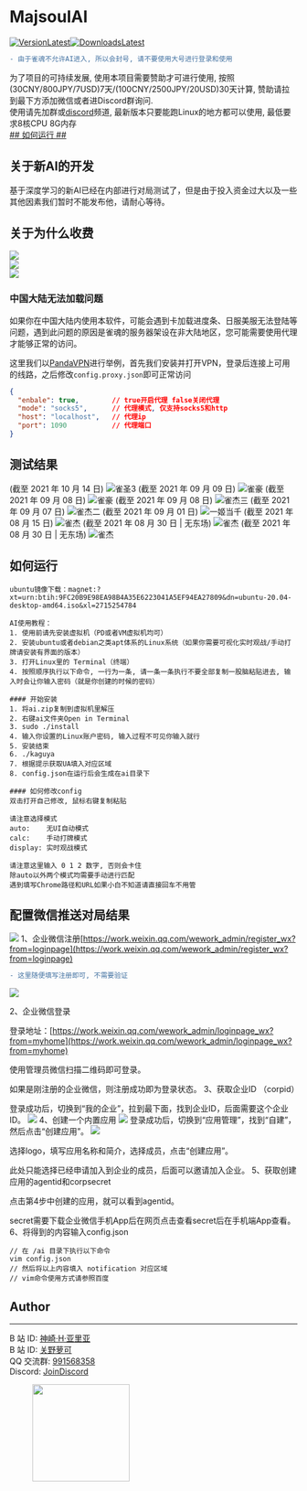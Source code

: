 # MajsoulAI
[![VersionLatest](https://img.shields.io/github/release/moxcomic/MajsoulAI)![DownloadsLatest](https://img.shields.io/github/downloads/moxcomic/MajsoulAI/latest/total)](https://github.com/moxcomic/MajsoulAI/releases/latest)  

```diff
- 由于雀魂不允许AI进入, 所以会封号, 请不要使用大号进行登录和使用
```
为了项目的可持续发展, 使用本项目需要赞助才可进行使用, 按照(30CNY/800JPY/7USD)7天/(100CNY/2500JPY/20USD)30天计算, 赞助请拉到最下方添加微信或者进Discord群询问.  
使用请先加群或[discord](https://discord.gg/eNKz25Xf3r)频道, 最新版本只要能跑Linux的地方都可以使用, 最低要求8核CPU 8G内存  
[## 如何运行 ##](#如何运行)

## 关于新AI的开发

基于深度学习的新AI已经在内部进行对局测试了，但是由于投入资金过大以及一些其他因素我们暂时不能发布他，请耐心等待。

## 关于为什么收费
![](./imgs/xianyu-01.png)  
![](./imgs/xianyu-02.jpg)  
![](./imgs/xianyu-03.jpg)  

### 中国大陆无法加载问题

如果你在中国大陆内使用本软件，可能会遇到卡加载进度条、日服美服无法登陆等问题，遇到此问题的原因是雀魂的服务器架设在非大陆地区，您可能需要使用代理才能够正常的访问。

这里我们以[PandaVPN](https://www.pantavv.xyz/i/27611920)进行举例，首先我们安装并打开VPN，登录后连接上可用的线路，之后修改`config.proxy.json`即可正常访问

```json
{
  "enbale": true,        // true开启代理 false关闭代理
  "mode": "socks5",      // 代理模式, 仅支持socks5和http
  "host": "localhost",   // 代理ip
  "port": 1090           // 代理端口
}
```

## 测试结果
(截至 2021 年 10 月 14 日)
![雀圣3](./imgs/majsoul-7.png)
(截至 2021 年 09 月 09 日)
![雀豪](./imgs/majsoul-6.png)
(截至 2021 年 09 月 08 日)
![雀豪](./imgs/majsoul-5.png)
(截至 2021 年 09 月 08 日)
![雀杰三](./imgs/majsoul-4.png)
(截至 2021 年 09 月 07 日)
![雀杰二](./imgs/majsoul-3.png)
(截至 2021 年 09 月 01 日)
![一姬当千](./imgs/yijidangqian-0.PNG)
(截至 2021 年 08 月 15 日)
![雀杰](./imgs/majsoul-0.jpg)
(截至 2021 年 08 月 30 日 | 无东场)
![雀杰](./imgs/majsoul-1.png)
(截至 2021 年 08 月 30 日 | 无东场)
![雀杰](./imgs/majsoul-2.png)

## 如何运行
```
ubuntu镜像下载：magnet:?xt=urn:btih:9FC20B9E98EA98B4A35E6223041A5EF94EA27809&dn=ubuntu-20.04-desktop-amd64.iso&xl=2715254784

AI使用教程：
1. 使用前请先安装虚拟机（PD或者VM虚拟机均可）
2. 安装ubuntu或者debian之类apt体系的Linux系统（如果你需要可视化实时观战/手动打牌请安装有界面的版本）
3. 打开Linux里的 Terminal（终端）
4. 按照顺序执行以下命令, 一行为一条, 请一条一条执行不要全部复制一股脑粘贴进去, 输入时会让你输入密码（就是你创建的时候的密码）

#### 开始安装
1. 将ai.zip复制到虚拟机里解压
2. 右键ai文件夹Open in Terminal
3. sudo ./install
4. 输入你设置的Linux账户密码, 输入过程不可见你输入就行
5. 安装结束
6. ./kaguya
7. 根据提示获取UA填入对应区域
8. config.json在运行后会生成在ai目录下

#### 如何修改config
双击打开自己修改, 鼠标右键复制粘贴

请注意选择模式
auto:    无UI自动模式
calc:    手动打牌模式
display: 实时观战模式

请注意这里输入 0 1 2 数字, 否则会卡住
除auto以外两个模式均需要手动进行匹配
遇到填写Chrome路径和URL如果小白不知道请直接回车不用管
```

## 配置微信推送对局结果
![](./imgs/push.PNG)
1、企业微信注册[https://work.weixin.qq.com/wework_admin/register_wx?from=loginpage](https://work.weixin.qq.com/wework_admin/register_wx?from=loginpage)

```diff
- 这里随便填写注册即可, 不需要验证
```
![](https://upload-images.jianshu.io/upload_images/22319199-f1aa61e705745597.png?imageMogr2/auto-orient/strip|imageView2/2/w/523)

2、企业微信登录

登录地址：[https://work.weixin.qq.com/wework_admin/loginpage_wx?from=myhome](https://work.weixin.qq.com/wework_admin/loginpage_wx?from=myhome)

使用管理员微信扫描二维码即可登录。

如果是刚注册的企业微信，则注册成功即为登录状态。
3、获取企业ID （corpid）

登录成功后，切换到“我的企业”，拉到最下面，找到企业ID，后面需要这个企业ID。
![](https://upload-images.jianshu.io/upload_images/22319199-7799de070beb1b28.png?imageMogr2/auto-orient/strip|imageView2/2/w/1107)
4、创建一个内置应用
![](https://upload-images.jianshu.io/upload_images/22319199-a7d0643e43911b94.png?imageMogr2/auto-orient/strip|imageView2/2/w/1096)
登录成功后，切换到“应用管理”，找到“自建”，然后点击“创建应用”。
![](https://upload-images.jianshu.io/upload_images/22319199-f68bb558850bfa32.png?imageMogr2/auto-orient/strip|imageView2/2/w/402)

选择logo，填写应用名称和简介，选择成员，点击“创建应用”。

此处只能选择已经申请加入到企业的成员，后面可以邀请加入企业。
5、获取创建应用的agentid和corpsecret

点击第4步中创建的应用，就可以看到agentid。

secret需要下载企业微信手机App后在网页点击查看secret后在手机端App查看。
6、将得到的内容输入config.json

```shell
// 在 /ai 目录下执行以下命令
vim config.json
// 然后将以上内容填入 notification 对应区域
// vim命令使用方式请参照百度
```

## Author

---

B 站 ID: [神崎·H·亚里亚](https://space.bilibili.com/898411/)  
B 站 ID: [关野萝可](https://space.bilibili.com/612462792/)  
QQ 交流群: [991568358](https://jq.qq.com/?_wv=1027&k=3gaKRwqg)  
Discord: [JoinDiscord](https://discord.gg/eNKz25Xf3r)

<figure class="third">
    <img src="./imgs/qrcode.JPG" width=170>
</figure>
